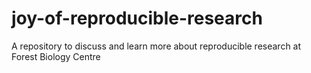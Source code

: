 # joy-of-reproducible-research
A repository to discuss and learn more about reproducible research at Forest Biology Centre
